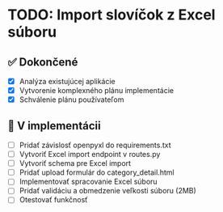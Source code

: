 # TODO: Import slovíčok z Excel súboru

## ✅ Dokončené
- [x] Analýza existujúcej aplikácie
- [x] Vytvorenie komplexného plánu implementácie
- [x] Schválenie plánu používateľom

## 🔄 V implementácii
- [ ] Pridať závislosť openpyxl do requirements.txt
- [ ] Vytvoriť Excel import endpoint v routes.py
- [ ] Vytvoriť schema pre Excel import
- [ ] Pridať upload formulár do category_detail.html
- [ ] Implementovať spracovanie Excel súboru
- [ ] Pridať validáciu a obmedzenie veľkosti súboru (2MB)
- [ ] Otestovať funkčnosť
